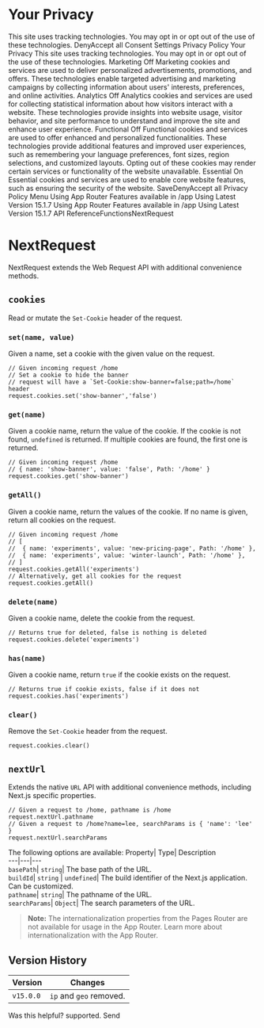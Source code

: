 # Your Privacy
This site uses tracking technologies. You may opt in or opt out of the use of these technologies.
DenyAccept all
Consent Settings
Privacy Policy
Your Privacy
This site uses tracking technologies. You may opt in or opt out of the use of these technologies.
Marketing
Off
Marketing cookies and services are used to deliver personalized advertisements, promotions, and offers. These technologies enable targeted advertising and marketing campaigns by collecting information about users' interests, preferences, and online activities. 
Analytics
Off
Analytics cookies and services are used for collecting statistical information about how visitors interact with a website. These technologies provide insights into website usage, visitor behavior, and site performance to understand and improve the site and enhance user experience.
Functional
Off
Functional cookies and services are used to offer enhanced and personalized functionalities. These technologies provide additional features and improved user experiences, such as remembering your language preferences, font sizes, region selections, and customized layouts. Opting out of these cookies may render certain services or functionality of the website unavailable.
Essential
On
Essential cookies and services are used to enable core website features, such as ensuring the security of the website. 
SaveDenyAccept all
Privacy Policy
Menu
Using App Router
Features available in /app
Using Latest Version
15.1.7
Using App Router
Features available in /app
Using Latest Version
15.1.7
API ReferenceFunctionsNextRequest
# NextRequest
NextRequest extends the Web Request API with additional convenience methods.
## `cookies`
Read or mutate the `Set-Cookie` header of the request.
### `set(name, value)`
Given a name, set a cookie with the given value on the request.
```
// Given incoming request /home
// Set a cookie to hide the banner
// request will have a `Set-Cookie:show-banner=false;path=/home` header
request.cookies.set('show-banner','false')
```

### `get(name)`
Given a cookie name, return the value of the cookie. If the cookie is not found, `undefined` is returned. If multiple cookies are found, the first one is returned.
```
// Given incoming request /home
// { name: 'show-banner', value: 'false', Path: '/home' }
request.cookies.get('show-banner')
```

### `getAll()`
Given a cookie name, return the values of the cookie. If no name is given, return all cookies on the request.
```
// Given incoming request /home
// [
//  { name: 'experiments', value: 'new-pricing-page', Path: '/home' },
//  { name: 'experiments', value: 'winter-launch', Path: '/home' },
// ]
request.cookies.getAll('experiments')
// Alternatively, get all cookies for the request
request.cookies.getAll()
```

### `delete(name)`
Given a cookie name, delete the cookie from the request.
```
// Returns true for deleted, false is nothing is deleted
request.cookies.delete('experiments')
```

### `has(name)`
Given a cookie name, return `true` if the cookie exists on the request.
```
// Returns true if cookie exists, false if it does not
request.cookies.has('experiments')
```

### `clear()`
Remove the `Set-Cookie` header from the request.
```
request.cookies.clear()
```

## `nextUrl`
Extends the native `URL` API with additional convenience methods, including Next.js specific properties.
```
// Given a request to /home, pathname is /home
request.nextUrl.pathname
// Given a request to /home?name=lee, searchParams is { 'name': 'lee' }
request.nextUrl.searchParams
```

The following options are available:
Property| Type| Description  
---|---|---  
`basePath`| `string`| The base path of the URL.  
`buildId`| `string` | `undefined`| The build identifier of the Next.js application. Can be customized.  
`pathname`| `string`| The pathname of the URL.  
`searchParams`| `Object`| The search parameters of the URL.  
> **Note:** The internationalization properties from the Pages Router are not available for usage in the App Router. Learn more about internationalization with the App Router.
## Version History
Version| Changes  
---|---  
`v15.0.0`| `ip` and `geo` removed.  
Was this helpful?
supported.
Send
